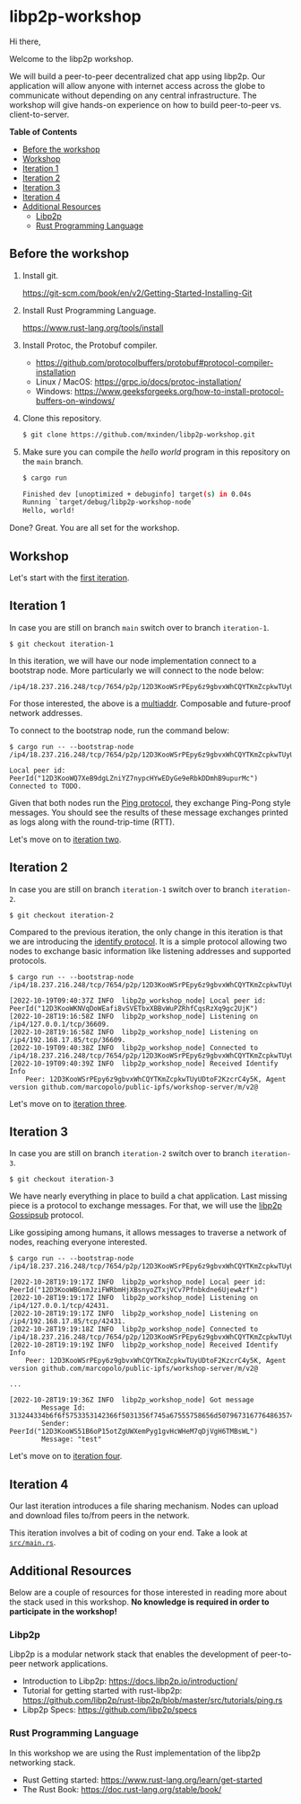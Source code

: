 # libp2p-workshop

Hi there,

Welcome to the libp2p workshop.

We will build a peer-to-peer decentralized chat app using libp2p. Our
application will allow anyone with internet access across the globe to
communicate without depending on any central infrastructure. The workshop will
give hands-on experience on how to build peer-to-peer vs. client-to-server.

<!-- markdown-toc start - Don't edit this section. Run M-x markdown-toc-refresh-toc -->
**Table of Contents**

- [Before the workshop](#before-the-workshop)
- [Workshop](#workshop)
- [Iteration 1](#iteration-1)
- [Iteration 2](#iteration-2)
- [Iteration 3](#iteration-3)
- [Iteration 4](#iteration-4)
- [Additional Resources](#additional-resources)
    - [Libp2p](#libp2p)
    - [Rust Programming Language](#rust-programming-language)

<!-- markdown-toc end -->

## Before the workshop

1. Install git.

   https://git-scm.com/book/en/v2/Getting-Started-Installing-Git

2. Install Rust Programming Language.

   https://www.rust-lang.org/tools/install

3. Install Protoc, the Protobuf compiler.

   - https://github.com/protocolbuffers/protobuf#protocol-compiler-installation
   - Linux / MacOS: <https://grpc.io/docs/protoc-installation/>
   - Windows: <https://www.geeksforgeeks.org/how-to-install-protocol-buffers-on-windows/>

4. Clone this repository.

   ```sh
   $ git clone https://github.com/mxinden/libp2p-workshop.git
   ```

5. Make sure you can compile the _hello world_ program in this repository on the
   `main` branch.

   ```sh
   $ cargo run

   Finished dev [unoptimized + debuginfo] target(s) in 0.04s
   Running `target/debug/libp2p-workshop-node`
   Hello, world!
   ```

Done? Great. You are all set for the workshop.

## Workshop

Let's start with the [first iteration](
https://github.com/mxinden/libp2p-workshop/blob/iteration-1/README.md#iteration-1).

## Iteration 1

In case you are still on branch `main` switch over to branch `iteration-1`.

```
$ git checkout iteration-1
```

In this iteration, we will have our node implementation connect to a bootstrap
node. More particularly we will connect to the node below:

```
/ip4/18.237.216.248/tcp/7654/p2p/12D3KooWSrPEpy6z9gbvxWhCQYTKmZcpkwTUyUDtoF2KzcrC4y5K
```

For those interested, the above is a
[multiaddr](https://github.com/multiformats/multiaddr). Composable and
future-proof network addresses.

To connect to the bootstrap node, run the command below:

```
$ cargo run -- --bootstrap-node /ip4/18.237.216.248/tcp/7654/p2p/12D3KooWSrPEpy6z9gbvxWhCQYTKmZcpkwTUyUDtoF2KzcrC4y5K

Local peer id: PeerId("12D3KooWQ7XeB9dgLZniYZ7nypcHYwEDyGe9eRbkDDmhB9upurMc")
Connected to TODO.
```

Given that both nodes run the [Ping
protocol](https://docs.rs/libp2p-ping/latest/libp2p_ping/), they exchange
Ping-Pong style messages. You should see the results of these message exchanges
printed as logs along with the round-trip-time (RTT).

Let's move on to [iteration two](
https://github.com/mxinden/libp2p-workshop/blob/iteration-2/README.md#iteration-2).

## Iteration 2

In case you are still on branch `iteration-1` switch over to branch `iteration-2`.

```
$ git checkout iteration-2
``` 

Compared to the previous iteration, the only change in this iteration is that we
are introducing the [identify
protocol](https://docs.rs/libp2p/latest/libp2p/identify/index.html). It is a
simple protocol allowing two nodes to exchange basic information like listening
addresses and supported protocols.


```
$ cargo run -- --bootstrap-node /ip4/18.237.216.248/tcp/7654/p2p/12D3KooWSrPEpy6z9gbvxWhCQYTKmZcpkwTUyUDtoF2KzcrC4y5K

[2022-10-19T09:40:37Z INFO  libp2p_workshop_node] Local peer id: PeerId("12D3KooWKNVqDoWEafi8vSVETbxXBBvWuPZRhfCqsRzXq9gc2UjK")
[2022-10-28T19:16:58Z INFO  libp2p_workshop_node] Listening on /ip4/127.0.0.1/tcp/36609.
[2022-10-28T19:16:58Z INFO  libp2p_workshop_node] Listening on /ip4/192.168.17.85/tcp/36609.
[2022-10-19T09:40:38Z INFO  libp2p_workshop_node] Connected to /ip4/18.237.216.248/tcp/7654/p2p/12D3KooWSrPEpy6z9gbvxWhCQYTKmZcpkwTUyUDtoF2KzcrC4y5K.
[2022-10-19T09:40:39Z INFO  libp2p_workshop_node] Received Identify Info
    Peer: 12D3KooWSrPEpy6z9gbvxWhCQYTKmZcpkwTUyUDtoF2KzcrC4y5K, Agent version github.com/marcopolo/public-ipfs/workshop-server/m/v2@
```

Let's move on to [iteration three](
https://github.com/mxinden/libp2p-workshop/blob/iteration-3/README.md#iteration-3).

## Iteration 3

In case you are still on branch `iteration-2` switch over to branch `iteration-3`.

```
$ git checkout iteration-3
```

We have nearly everything in place to build a chat application. Last missing
piece is a protocol to exchange messages. For that, we will use the [libp2p
Gossipsub](https://docs.rs/libp2p/latest/libp2p/gossipsub/index.html) protocol.

Like gossiping among humans, it allows messages to traverse a network of nodes,
reaching everyone interested.

```
$ cargo run -- --bootstrap-node /ip4/18.237.216.248/tcp/7654/p2p/12D3KooWSrPEpy6z9gbvxWhCQYTKmZcpkwTUyUDtoF2KzcrC4y5K

[2022-10-28T19:19:17Z INFO  libp2p_workshop_node] Local peer id: PeerId("12D3KooWBGnmJziFWRbmHjXBsnyoZTxjVCv7Pfnbkdne6UjewAzf")
[2022-10-28T19:19:17Z INFO  libp2p_workshop_node] Listening on /ip4/127.0.0.1/tcp/42431.
[2022-10-28T19:19:17Z INFO  libp2p_workshop_node] Listening on /ip4/192.168.17.85/tcp/42431.
[2022-10-28T19:19:18Z INFO  libp2p_workshop_node] Connected to /ip4/18.237.216.248/tcp/7654/p2p/12D3KooWSrPEpy6z9gbvxWhCQYTKmZcpkwTUyUDtoF2KzcrC4y5K.
[2022-10-28T19:19:19Z INFO  libp2p_workshop_node] Received Identify Info
    Peer: 12D3KooWSrPEpy6z9gbvxWhCQYTKmZcpkwTUyUDtoF2KzcrC4y5K, Agent version github.com/marcopolo/public-ipfs/workshop-server/m/v2@

...

[2022-10-28T19:19:36Z INFO  libp2p_workshop_node] Got message
        Message Id: 313244334b6f6f5753353142366f5031356f745a67555758656d50796731677648635748654d3771446a56674836544d4273574c36343638393835363239373836303337323135
        Sender: PeerId("12D3KooWS51B6oP15otZgUWXemPyg1gvHcWHeM7qDjVgH6TMBsWL")
        Message: "test"

```

Let's move on to [iteration four](
https://github.com/mxinden/libp2p-workshop/blob/iteration-4/README.md#iteration-4).

## Iteration 4

Our last iteration introduces a file sharing mechanism. Nodes can upload and download
files to/from peers in the network.

This iteration involves a bit of coding on your end. Take a look at
[`src/main.rs`](./src/main.rs).

## Additional Resources

Below are a couple of resources for those interested in reading more about
the stack used in this workshop.
**No knowledge is required in order to participate in the workshop!**

### Libp2p

Libp2p is a modular network stack that enables the development of peer-to-peer network applications.

- Introduction to Libp2p: <https://docs.libp2p.io/introduction/>
- Tutorial for getting started with rust-libp2p: <https://github.com/libp2p/rust-libp2p/blob/master/src/tutorials/ping.rs>
- Libp2p Specs: <https://github.com/libp2p/specs>

### Rust Programming Language

In this workshop we are using the Rust implementation of the libp2p networking stack.

- Rust Getting started: <https://www.rust-lang.org/learn/get-started>
- The Rust Book: <https://doc.rust-lang.org/stable/book/>
